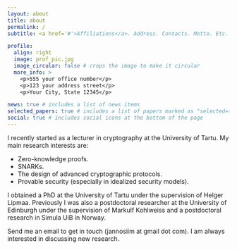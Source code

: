 ```yaml
---
layout: about
title: about
permalink: /
subtitle: <a href='#'>Affiliations</a>. Address. Contacts. Motto. Etc.

profile:
  align: right
  image: prof_pic.jpg
  image_circular: false # crops the image to make it circular
  more_info: >
    <p>555 your office number</p>
    <p>123 your address street</p>
    <p>Your City, State 12345</p>

news: true # includes a list of news items
selected_papers: true # includes a list of papers marked as "selected={true}"
social: true # includes social icons at the bottom of the page
---
```



I recently started as a lecturer in cryptography at the University of Tartu. My main research interests are:
<ul>
  <li>Zero-knowledge proofs.</li>
  <li>SNARKs.</li>
  <li>The design of advanced cryptographic protocols.</li>
  <li>Provable security (especially in idealized security models).</li>
</ul>


I obtained a PhD at the University of Tartu under the supervision of Helger Lipmaa. 
Previously I was also a postdoctoral researcher at the University of Edinburgh under the supervision of Markulf Kohlweiss
and a postdoctoral research in Simula UiB in Norway.

Send me an email to get in touch (jannosiim at gmail dot com). I am always interested in discussing new research. 

<!--
Write your biography here.  You can put a picture in, too. The code is already in, just name your picture `prof_pic.jpg` and put it in the `img/` folder.

#Put your address / P.O. box / other info right below your picture. You can also disable any of these elements by editing `profile` property of the YAML header of your `_pages/about.md`. Edit `_bibliography/papers.bib` and Jekyll will render your [publications page](/al-folio/publications/) automatically.

#Link to your social media connections, too. This theme is set up to use [Font Awesome icons](https://fontawesome.com/) and [Academicons](https://jpswalsh.github.io/academicons/), like the ones below. Add your Facebook, Twitter, LinkedIn, Google Scholar, or just disable all of them.
-->